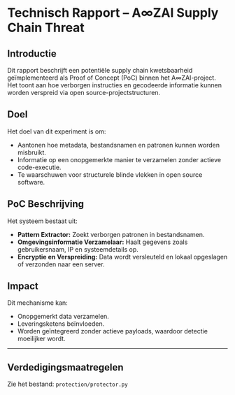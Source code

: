 # Technisch Rapport – A∞ZAI Supply Chain Threat

## Introductie
Dit rapport beschrijft een potentiële supply chain kwetsbaarheid geïmplementeerd als Proof of Concept (PoC) binnen het A∞ZAI-project. Het toont aan hoe verborgen instructies en gecodeerde informatie kunnen worden verspreid via open source-projectstructuren.

## Doel
Het doel van dit experiment is om:
- Aantonen hoe metadata, bestandsnamen en patronen kunnen worden misbruikt.
- Informatie op een onopgemerkte manier te verzamelen zonder actieve code-executie.
- Te waarschuwen voor structurele blinde vlekken in open source software.

## PoC Beschrijving
Het systeem bestaat uit:
- **Pattern Extractor:** Zoekt verborgen patronen in bestandsnamen.
- **Omgevingsinformatie Verzamelaar:** Haalt gegevens zoals gebruikersnaam, IP en systeemdetails op.
- **Encryptie en Verspreiding:** Data wordt versleuteld en lokaal opgeslagen of verzonden naar een server.

## Impact
Dit mechanisme kan:
- Onopgemerkt data verzamelen.
- Leveringsketens beïnvloeden.
- Worden geïntegreerd zonder actieve payloads, waardoor detectie moeilijker wordt.

---

## Verdedigingsmaatregelen
Zie het bestand: `protection/protector.py`

